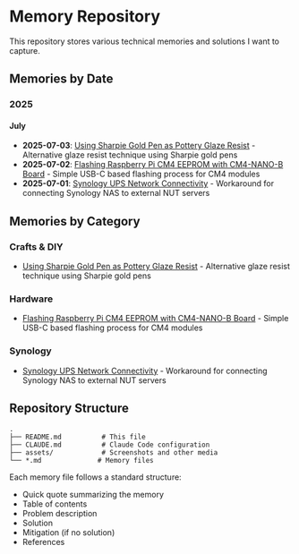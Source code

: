 # Memory Repository

This repository stores various technical memories and solutions I want to capture.

## Memories by Date

### 2025

#### July
- **2025-07-03**: [Using Sharpie Gold Pen as Pottery Glaze Resist](pottery-glaze-resist-sharpie-gold.md) - Alternative glaze resist technique using Sharpie gold pens
- **2025-07-02**: [Flashing Raspberry Pi CM4 EEPROM with CM4-NANO-B Board](rpi-cm4-eeprom-flashing.md) - Simple USB-C based flashing process for CM4 modules
- **2025-07-01**: [Synology UPS Network Connectivity](synology-ups-network-connectivity.md) - Workaround for connecting Synology NAS to external NUT servers

## Memories by Category

### Crafts & DIY
- [Using Sharpie Gold Pen as Pottery Glaze Resist](pottery-glaze-resist-sharpie-gold.md) - Alternative glaze resist technique using Sharpie gold pens

### Hardware
- [Flashing Raspberry Pi CM4 EEPROM with CM4-NANO-B Board](rpi-cm4-eeprom-flashing.md) - Simple USB-C based flashing process for CM4 modules

### Synology
- [Synology UPS Network Connectivity](synology-ups-network-connectivity.md) - Workaround for connecting Synology NAS to external NUT servers

## Repository Structure

```
.
├── README.md          # This file
├── CLAUDE.md          # Claude Code configuration
├── assets/            # Screenshots and other media
└── *.md              # Memory files
```

Each memory file follows a standard structure:
- Quick quote summarizing the memory
- Table of contents
- Problem description
- Solution
- Mitigation (if no solution)
- References